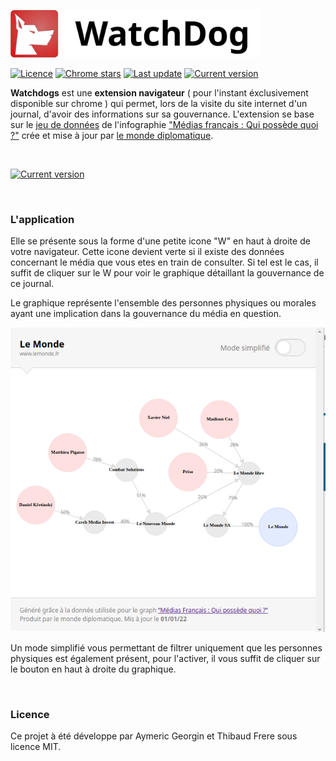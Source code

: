 <p>
  <a href="https://github.com/StarNoodle/watch-dogs" title="logo"><img src="resources/logo.svg" width="400"></a>
</p>

<p>
<a href="https://github.com/StarNoodle/watch-dogs#licence"><img src="https://img.shields.io/badge/licence-MIT-green" alt="Licence"></a>
<a href="https://github.com/StarNoodle/watch-dogs"><img src="https://img.shields.io/chrome-web-store/stars/:storeId" alt="Chrome stars"></a>
<a href="https://github.com/StarNoodle/watch-dogs"><img src="https://img.shields.io/github/last-commit/StarNoodle/watch-dogs" alt="Last update"></a>
<a href="https://github.com/StarNoodle/watch-dogs"><img src="https://img.shields.io/github/v/tag/StarNoodle/watch-dogs" alt="Current version"></a>
</p>

**Watchdogs** est une **extension navigateur** ( pour l'instant éxclusivement disponible sur chrome ) qui permet, lors de la visite du site internet d'un journal, d'avoir des informations sur sa gouvernance. L'extension se base sur le [jeu de données](https://github.com/mdiplo/Medias_francais) de l'infographie ["Médias français : Qui possède quoi ?"](https://www.monde-diplomatique.fr/cartes/PPA) crée et mise à jour par [le monde diplomatique](https://www.monde-diplomatique.fr/).

<br/>


<p>
<a href="chrometruc"><img src="https://img.shields.io/badge/-Installer%20l'extention-informational?style=for-the-badge&logo=appveyor" alt="Current version"></a>
</p>

<br/>

### L'application

Elle se présente sous la forme d'une petite icone "W" en haut à droite de votre navigateur. Cette icone devient verte si il existe des données concernant le média que vous etes en train de consulter. Si tel est le cas, il suffit de cliquer sur le W pour voir le graphique détaillant la gouvernance de ce journal.

Le graphique représente l'ensemble des personnes physiques ou morales ayant une implication dans la gouvernance du média en question. 

<img alt="presentation" src="resources/lemonde_full.png">

Un mode simplifié vous permettant de filtrer uniquement que les personnes physiques est également présent, pour l'activer, il vous suffit de cliquer sur le bouton en haut à droite du graphique.

<br/>

### Licence

Ce projet à été développe par Aymeric Georgin et Thibaud Frere sous licence MIT.
